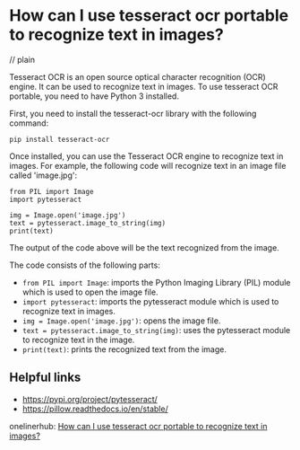 # How can I use tesseract ocr portable to recognize text in images?
// plain

Tesseract OCR is an open source optical character recognition (OCR) engine. It can be used to recognize text in images. To use tesseract OCR portable, you need to have Python 3 installed.

First, you need to install the tesseract-ocr library with the following command:

```
pip install tesseract-ocr
```

Once installed, you can use the Tesseract OCR engine to recognize text in images. For example, the following code will recognize text in an image file called 'image.jpg':

```
from PIL import Image
import pytesseract

img = Image.open('image.jpg')
text = pytesseract.image_to_string(img)
print(text)
```

The output of the code above will be the text recognized from the image.

The code consists of the following parts:
- `from PIL import Image`: imports the Python Imaging Library (PIL) module which is used to open the image file.
- `import pytesseract`: imports the pytesseract module which is used to recognize text in images.
- `img = Image.open('image.jpg')`: opens the image file.
- `text = pytesseract.image_to_string(img)`: uses the pytesseract module to recognize text in the image.
- `print(text)`: prints the recognized text from the image.

## Helpful links
- https://pypi.org/project/pytesseract/
- https://pillow.readthedocs.io/en/stable/

onelinerhub: [How can I use tesseract ocr portable to recognize text in images?](https://onelinerhub.com/tesseract-ocr/how-can-i-use-tesseract-ocr-portable-to-recognize-text-in-images)